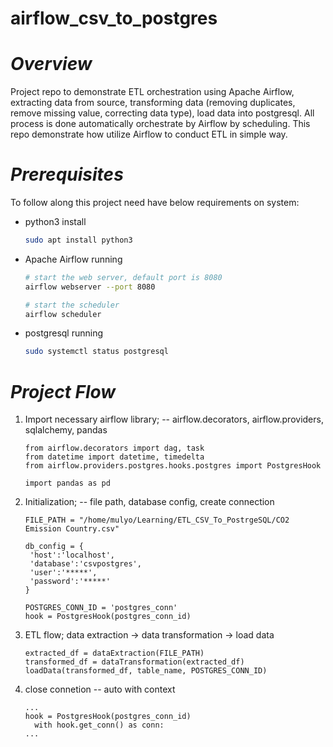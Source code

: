 # airflow_csv_to_postgres
# *Overview*
Project repo to demonstrate ETL orchestration using Apache Airflow, extracting data from source, transforming data (removing duplicates, remove missing value, correcting data type), load data into postgresql. All process is done automatically orchestrate by Airflow by scheduling. This repo demonstrate how utilize Airflow to conduct ETL in simple way.
# *Prerequisites*
To follow along this project need have below requirements on system:
- python3 install
  ```bash
  sudo apt install python3
  ```
- Apache Airflow running
  ```bash
  # start the web server, default port is 8080
  airflow webserver --port 8080

  # start the scheduler
  airflow scheduler
  ```
- postgresql running
  ```bash
  sudo systemctl status postgresql
  ```
# *Project Flow*
1. Import necessary airflow library; -- airflow.decorators, airflow.providers, sqlalchemy, pandas
   ```python3
   from airflow.decorators import dag, task
   from datetime import datetime, timedelta
   from airflow.providers.postgres.hooks.postgres import PostgresHook

   import pandas as pd
   ```
3. Initialization; -- file path, database config, create connection
   ```python3
   FILE_PATH = "/home/mulyo/Learning/ETL_CSV_To_PostrgeSQL/CO2 Emission Country.csv"

   db_config = {
    'host':'localhost',
    'database':'csvpostgres',
    'user':'*****',
    'password':'*****'
   }

   POSTGRES_CONN_ID = 'postgres_conn'
   hook = PostgresHook(postgres_conn_id)
   ```
5. ETL flow; data extraction -> data transformation -> load data
   ```python3
   extracted_df = dataExtraction(FILE_PATH)
   transformed_df = dataTransformation(extracted_df)
   loadData(transformed_df, table_name, POSTGRES_CONN_ID)
   ```
7. close connetion -- auto with context
   ```python3
   ...
   hook = PostgresHook(postgres_conn_id)
     with hook.get_conn() as conn:
   ...
   ``` 
